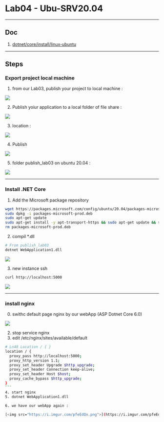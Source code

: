 # Lab04 - Ubu-SRV20.04

---

## Doc
1. [dotnet/core/install/linux-ubuntu](https://learn.microsoft.com/en-us/dotnet/core/install/linux-ubuntu)

---

## Steps
### Export project local machine
1. from our Lab03, publish your project to local machine :

[<img src="https://i.imgur.com/EKxlWGl.png">](https://i.imgur.com/EKxlWGl.png)

2. Publish yoiur application to a local folder of file share :

[<img src="https://i.imgur.com/l0ZqMTn.png">](https://i.imgur.com/l0ZqMTn.png)

3. location :

[<img src="https://i.imgur.com/FHUWG2B.png">](https://i.imgur.com/FHUWG2B.png)

4. Publish

[<img src="https://i.imgur.com/G0MXgb8.png">](https://i.imgur.com/G0MXgb8.png)

5. folder publish_lab03 on ubuntu 20.04 :

[<img src="https://i.imgur.com/RS8KCcf.png">](https://i.imgur.com/RS8KCcf.png)

----

### Install .NET Core
1. Add the Microsoft package repository
````sh
wget https://packages.microsoft.com/config/ubuntu/20.04/packages-microsoft-prod.deb -O packages-microsoft-prod.deb
sudo dpkg -i packages-microsoft-prod.deb
sudo apt-get update
sudo apt-get install -y apt-transport-https && sudo apt-get update && sudo apt-get install -y aspnetcore-runtime-6.0
rm packages-microsoft-prod.deb
````

2. compil *.dll
````sh
# From publish_lab03
dotnet WebApplication1.dll
````

[<img src="https://i.imgur.com/U2dLfdh.png">](https://i.imgur.com/U2dLfdh.png)

3. new instance ssh
````sh
curl http://localhost:5000
````

[<img src="https://i.imgur.com/0yxxvA8.png">](https://i.imgur.com/0yxxvA8.png)

---

### install nginx
0. swithc default page nginx by our webApp (ASP Dotnet Core 6.0)

[<img src="https://i.imgur.com/H0fRxsU.png">](https://i.imgur.com/H0fRxsU.png)


2. stop service nginx
3. edit /etc/nginx/sites/available/default
````sh
# Ln48 Location / { }
location / {
  proxy_pass http://localhost:5000;
  proxy_http_version 1.1;
  proxy_set_header Upgrade $http_upgrade;
  proxy_set_header Connection keep-alive;
  proxy_set_header Host $host;
  proxy_cache_bypass $http_upgrade;
}
```
4. start nginx
5. dotnet WebApplication1.dll

6. we have our webApp again :
 
[<img src="https://i.imgur.com/pfeEdQn.png">](https://i.imgur.com/pfeEdQn.png)
